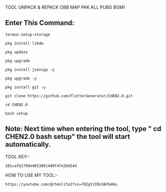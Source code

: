 TOOL UNPACK & REPACK OBB MAP PAK ALL PUBG BGMI

## Enter This Command:
```
termux-setup-storage
```
```
pkg install libdw
```
```
pkg update
```
```
pkg upgrade
```
```
pkg install jsoncpp -y
```
```
pkg upgrade -y
```
```
pkg install git -y
```
```
git clone https://github.com/FlutterGenerator/CHEN2.0.git
```
```
cd CHEN2.0
```
```
bash setup
```
## Note: Next time when entering the tool, type " cd CHEN2.0 bash setup" the tool will start automatically.

TOOL KEY:-
```
281cafb179de4653861440f47e2bb544
```

HOW TO USE MY TOOL:-
```
https://youtube.com/@chenlite2?si=7OIgYzIRn3AYG48u
```
